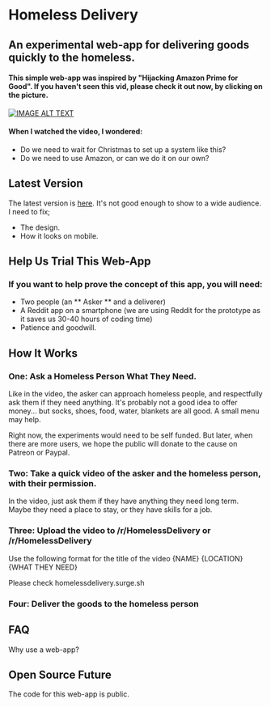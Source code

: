 # Homeless Delivery 

## An experimental web-app for delivering goods quickly to the homeless. 

#### This simple web-app was inspired by "Hijacking Amazon Prime for Good". If you haven't seen this vid, please check it out now, by clicking on the picture. 

[![IMAGE ALT TEXT](https://i.imgur.com/zydzS9B.png)](http://www.youtube.com/watch?v=8oKl_qDJHt4 "Video Title")

#### When I watched the video, I wondered:

- Do we need to wait for Christmas to set up a system like this?
- Do we need to use Amazon, or can we do it on our own?



## Latest Version

The latest version is [here](https://codepen.io/Teeke/live/XWXqdLN). It's not good enough to show to a wide audience. I need to fix;

- The design. 
- How it looks on mobile. 

## Help Us Trial This Web-App

### If you want to help prove the concept of this app, you will need:

- Two people (an ** Asker ** and a deliverer)
- A Reddit app on a smartphone (we are using Reddit for the prototype as it saves us 30-40 hours of coding time)
- Patience and goodwill. 

## How It Works

### One: Ask a Homeless Person What They Need. 

Like in the video, the asker can approach homeless people, and respectfully ask them if they need anything. It's probably not a good idea to offer money... but socks, shoes, food, water, blankets are all good. A small menu may help. 

Right now, the experiments would need to be self funded. But later, when there are more users, we hope the public will donate to the cause on Patreon or Paypal.  

### Two: Take a quick video of the asker and the homeless person, with their permission.

In the video, just ask them if they have anything they need long term. Maybe they need a place to stay, or they have skills for a job. 

### Three: Upload the video to /r/HomelessDelivery or /r/HomelessDelivery

Use the following format for the title of the video {NAME} {LOCATION} {WHAT THEY NEED}

Please check homelessdelivery.surge.sh 

### Four: Deliver the goods to the homeless person

## FAQ

Why use a web-app?



## Open Source Future

The code for this web-app is public. 




